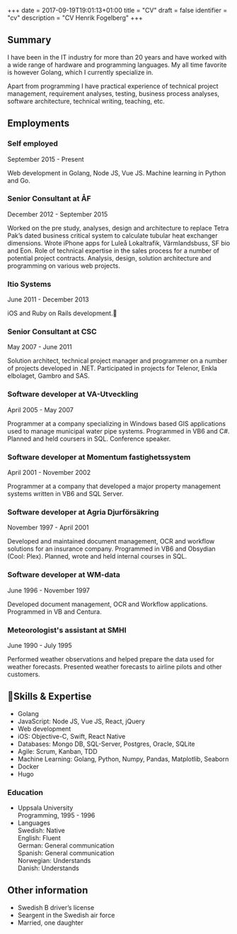 +++
date =  2017-09-19T19:01:13+01:00
title = "CV"
draft = false
identifier = "cv"
description = "CV Henrik Fogelberg"
+++

## Summary
I have been in the IT industry for more than 20 years and have worked with a wide range of hardware and programming languages. My all time favorite is however Golang, which I currently specialize in.

Apart from programming I have practical experience of technical project management, requirement analyses, testing, business process analyses, software architecture, technical writing, teaching, etc.

## Employments
### Self employed
September 2015 - Present

Web development in Golang, Node JS, Vue JS. Machine learning in Python and Go.

### Senior Consultant at ÅF
December 2012 - September 2015

Worked on the pre study, analyses, design and architecture to replace Tetra Pak’s dated business critical system to calculate tubular heat exchanger dimensions.
Wrote iPhone apps for Luleå Lokaltrafik, Värmlandsbuss, SF bio and Eon.
Role of technical expertise in the sales process for a number of potential project contracts.
Analysis, design, solution architecture and programming on various web projects.

### Itio Systems
June 2011 - December 2013

iOS and Ruby on Rails development.

### Senior Consultant at CSC
May 2007 - June 2011

Solution architect, technical project manager and programmer on a number of projects developed in .NET. Participated in projects for Telenor, Enkla elbolaget, Gambro and SAS.

### Software developer at VA-Utveckling
April 2005 - May 2007

Programmer at a company specializing in Windows based GIS applications used to manage municipal water pipe systems. Programmed in VB6 and C#.  Planned and held coursers in SQL. Conference speaker.

### Software developer at Momentum fastighetssystem
April 2001 - November 2002

Programmer at a company that developed a major property management systems written in VB6 and SQL Server.

### Software developer at Agria Djurförsäkring
November 1997 - April 2001

Developed and maintained document management, OCR and workflow solutions for an insurance company. Programmed in VB6 and Obsydian (Cool: Plex).
Planned, wrote and held internal courses in SQL.

### Software developer at WM-data
June 1996 - November 1997

Developed document management, OCR and Workflow applications. Programmed in VB and Centura.

### Meteorologist's assistant at SMHI
June 1990 - July 1995

Performed weather observations and helped prepare the data used for weather forecasts. Presented weather forecasts to airline pilots and other customers.

## Skills & Expertise
- Golang
- JavaScript: Node JS, Vue JS, React, jQuery
- Web development
- iOS: Objective-C, Swift, React Native
- Databases: Mongo DB, SQL-Server, Postgres, Oracle, SQLite
- Agile: Scrum, Kanban, TDD
- Machine Learning: Golang, Python, Numpy, Pandas, Matplotlib, Seaborn
- Docker
- Hugo

### Education
- Uppsala University<br>
Programming, 1995 - 1996
- Languages<br>
Swedish: Native<br>
English: Fluent<br>
German: General communication<br>
Spanish: General communication<br>
Norwegian: Understands<br>
Danish: Understands

## Other information
- Swedish B driver’s license
- Seargent in the Swedish air force
- Married, one daughter
